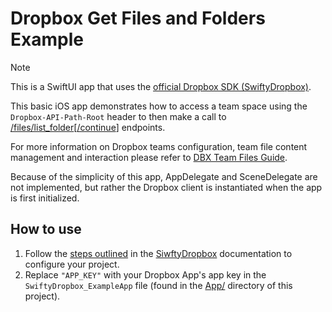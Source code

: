 # Dropbox Get Files and Folders Example

> [!NOTE]
> This is a SwiftUI app that uses the [official Dropbox SDK (SwiftyDropbox)](https://github.com/dropbox/SwiftyDropbox).

This basic iOS app demonstrates how to access a team space using the `Dropbox-API-Path-Root` header to then make a call to [/files/list_folder](https://www.dropbox.com/developers/documentation/http/documentation#files-list_folder)&lsqb;[/continue](https://www.dropbox.com/developers/documentation/http/documentation#files-list_folder-continue)&rsqb; endpoints.

For more information on Dropbox teams configuration, team file content management and interaction please refer to [DBX Team Files Guide](https://developers.dropbox.com/dbx-team-files-guide).

Because of the simplicity of this app, AppDelegate and SceneDelegate are not implemented, but rather the Dropbox client is instantiated when the app is first initialized.

## How to use

1. Follow the [steps outlined](https://github.com/dropbox/SwiftyDropbox/tree/633b368bd06a8f5ee12dc546b16f33cc1fa6fcd8?tab=readme-ov-file#configure-your-project) in the [SiwftyDropbox](https://github.com/dropbox/SwiftyDropbox) documentation to configure your project.
2. Replace `"APP_KEY"` with your Dropbox App's app key in the `SwiftyDropbox_ExampleApp` file (found in the [App/](https://github.com/imonkia/dropbox-get-files-and-folders-example/tree/master/SwiftyDropbox-Example/App) directory of this project).